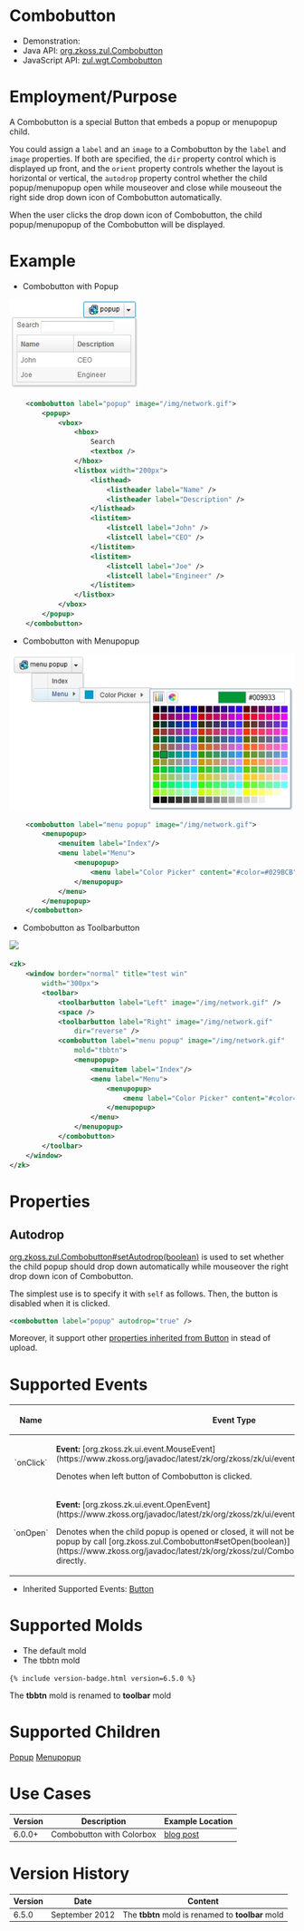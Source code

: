 

# Combobutton

- Demonstration:
- Java API: [org.zkoss.zul.Combobutton](https://www.zkoss.org/javadoc/latest/zk/org/zkoss/zul/Combobutton.html)
- JavaScript API:
  [zul.wgt.Combobutton](https://www.zkoss.org/javadoc/latest/jsdoc/classes/zul.wgt.Combobutton.html)


# Employment/Purpose

A Combobutton is a special Button that embeds a popup or menupopup
child.

You could assign a `label` and an `image` to a Combobutton by the
`label` and `image` properties. If both are specified, the `dir`
property control which is displayed up front, and the `orient` property
controls whether the layout is horizontal or vertical, the `autodrop`
property control whether the child popup/menupopup open while mouseover
and close while mouseout the right side drop down icon of Combobutton
automatically.

When the user clicks the drop down icon of Combobutton, the child
popup/menupopup of the Combobutton will be displayed.

# Example

- Combobutton with Popup

![](/zk_component_ref/images/ZKComRef_Combobutton_with_Popup.jpg)

```xml
    <combobutton label="popup" image="/img/network.gif">
        <popup>
            <vbox>
                <hbox>
                    Search
                    <textbox />
                </hbox>
                <listbox width="200px">
                    <listhead>
                        <listheader label="Name" />
                        <listheader label="Description" />
                    </listhead>
                    <listitem>
                        <listcell label="John" />
                        <listcell label="CEO" />
                    </listitem>
                    <listitem>
                        <listcell label="Joe" />
                        <listcell label="Engineer" />
                    </listitem>
                </listbox>
            </vbox>
        </popup>
    </combobutton>
```

- Combobutton with Menupopup

![](/zk_component_ref/images/ZKComRef_Combobutton_with_Menupopup.jpg)

```xml
    <combobutton label="menu popup" image="/img/network.gif">
        <menupopup>
            <menuitem label="Index"/>
            <menu label="Menu">
                <menupopup>
                    <menu label="Color Picker" content="#color=#029BCB" />
                </menupopup>
            </menu>
        </menupopup>
    </combobutton>
```

- Combobutton as Toolbarbutton

![](/zk_component_ref/images/ZKComRef_Combobutton_ToolbarbuttonMold.png‎)

```xml
<zk>
    <window border="normal" title="test win"
        width="300px">
        <toolbar>
            <toolbarbutton label="Left" image="/img/network.gif" />
            <space />
            <toolbarbutton label="Right" image="/img/network.gif"
                dir="reverse" />
            <combobutton label="menu popup" image="/img/network.gif"
                mold="tbbtn">
                <menupopup>
                    <menuitem label="Index"/>
                    <menu label="Menu">
                        <menupopup>
                            <menu label="Color Picker" content="#color=#029BCB" />
                        </menupopup>
                    </menu>
                </menupopup>
            </combobutton>
        </toolbar>
    </window>
</zk>
```

# Properties

## Autodrop

[org.zkoss.zul.Combobutton#setAutodrop(boolean)](https://www.zkoss.org/javadoc/latest/zk/org/zkoss/zul/Combobutton.html#setAutodrop(boolean))
is used to set whether the child popup should drop down automatically
while mouseover the right drop down icon of Combobutton.

The simplest use is to specify it with `self` as follows. Then, the
button is disabled when it is clicked.

```xml
<combobutton label="popup" autodrop="true" />
```

Moreover, it support other [ properties inherited from Button]({{site.baseurl}}/zk_component_ref/button#Properties)
in stead of upload.

# Supported Events

<table>
<thead>
<tr class="header">
<th><center>
<p>Name</p>
</center></th>
<th><center>
<p>Event Type</p>
</center></th>
</tr>
</thead>
<tbody>
<tr class="odd">
<td><center>
<p>`onClick`</p>
</center></td>
<td><p><strong>Event:</strong>
[org.zkoss.zk.ui.event.MouseEvent](https://www.zkoss.org/javadoc/latest/zk/org/zkoss/zk/ui/event/MouseEvent.html)</p>
<p>Denotes when left button of Combobutton is clicked.</p></td>
</tr>
<tr class="even">
<td><center>
<p>`onOpen`</p>
</center></td>
<td><p><strong>Event:</strong>
[org.zkoss.zk.ui.event.OpenEvent](https://www.zkoss.org/javadoc/latest/zk/org/zkoss/zk/ui/event/OpenEvent.html)</p>
<p>Denotes when the child popup is opened or closed, it will not be
fired if open or close child popup by call
[org.zkoss.zul.Combobutton#setOpen(boolean)](https://www.zkoss.org/javadoc/latest/zk/org/zkoss/zul/Combobutton.html#setOpen(boolean))
directly.</p></td>
</tr>
</tbody>
</table>

- Inherited Supported Events: [ Button]({{site.baseurl}}/zk_component_ref/button#Supported_Events)

# Supported Molds

- The default mold
- The tbbtn mold

`{% include version-badge.html version=6.5.0 %}`

The **tbbtn** mold is renamed to **toolbar** mold

# Supported Children

[ Popup]({{site.baseurl}}/zk_component_ref/popup) [ Menupopup]({{site.baseurl}}/zk_component_ref/menupopup)

# Use Cases

| Version | Description               | Example Location                                              |
|---------|---------------------------|---------------------------------------------------------------|
| 6.0.0+  | Combobutton with Colorbox | [blog post](http://blog.zkoss.org/index.php/tag/combobutton/) |

# Version History



| Version | Date           | Content                                           |
|---------|----------------|---------------------------------------------------|
| 6.5.0   | September 2012 | The **tbbtn** mold is renamed to **toolbar** mold |


